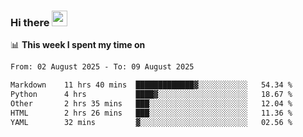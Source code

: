 ### Hi there <a href="https://www.gautamkrishnar.com/"><img src="https://media.giphy.com/media/hvRJCLFzcasrR4ia7z/giphy.gif" width="25px"></a>

📊 **This week I spent my time on**

<!--START_SECTION:waka-->

```txt
From: 02 August 2025 - To: 09 August 2025

Markdown    11 hrs 40 mins  █████████████▓░░░░░░░░░░░   54.34 %
Python      4 hrs           ████▓░░░░░░░░░░░░░░░░░░░░   18.67 %
Other       2 hrs 35 mins   ███░░░░░░░░░░░░░░░░░░░░░░   12.04 %
HTML        2 hrs 26 mins   ███░░░░░░░░░░░░░░░░░░░░░░   11.36 %
YAML        32 mins         ▓░░░░░░░░░░░░░░░░░░░░░░░░   02.56 %
```

<!--END_SECTION:waka-->
